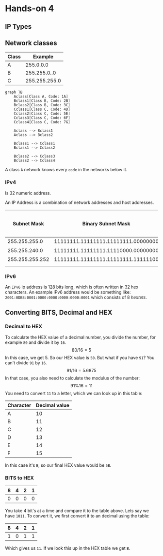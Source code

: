 # Hands-on 4

## IP Types

## Network classes

| Class | Example       |
| ----- | ------------- |
| A     | 255.0.0.0     |
| B     | 255.255.0..0  |
| C     | 255.255.255.0 |

```mermaid
graph TB
	Aclass[Class A, Code: 1A]
	Bclass1[Class B, Code: 2B]
	Bclass2[Class B, Code: 3C]
	Cclass1[Class C, Code: 4D]
	Cclass2[Class C, Code: 5E]
	Cclass3[Class C, Code: 6F]
	Cclass4[Class C, Code: 7G]
	
	Aclass --> Bclass1
	Aclass --> Bclass2
	
	Bclass1 --> Cclass1
	Bclass1 --> Cclass2
	
	Bclass2 --> Cclass3
	Bclass2 --> Cclass4
```

A class `A` network knows every `code` in the networks below it. 

### IPv4

Is 32 numeric address.

An IP Address is a combination of network addresses and host addresses.

| Subnet Mask     | Binary Subnet Mask                  | Number of available host bits | Number of available hosts |
| --------------- | ----------------------------------- | ----------------------------- | ------------------------- |
| 255.255.255.0   | 11111111.11111111.11111111.00000000 | 8                             | $2^8-2$                   |
| 255.255.240.0   | 11111111.11111111.11110000.00000000 | 12                            | $2^{12}-2$                |
| 255.255.255.252 | 11111111.11111111.11111111.11111100 | 2                             | $2^2-2$                   |
|                 |                                     |                               |                           |



### IPv6

An `IPv6` ip address is 128 bits long, which is often written in 32 hex characters. An example IPv6 address would be something like: `2001:0DB8:0001:0000:0000:0000:0000:0001` which consists of 8 _hextets_.

## Converting BITS, Decimal and HEX

### Decimal to HEX

To calculate the HEX value of a decimal number, you divide the number, for example `80` and divide it by `16`.
$$
80 / 16 = 5
$$
In this case, we get 5. So our HEX value is `50`.  But what if you have `91`? You can't divide `91` by `16`.
$$
91 / 16 = 5.6875
$$
In that case, you also need to calculate the modulus of the number:
$$
91 \% 16 = 11
$$
You need to convert `11` to a letter, which we can look up in this table:

| Character | Decimal value |
| --------- | ------------- |
| A         | 10            |
| B         | 11            |
| C         | 12            |
| D         | 13            |
| E         | 14            |
| F         | 15            |

In this case it's `B`, so our final HEX value would be `5B`.

### BITS to HEX

| 8    | 4    | 2    | 1    |
| ---- | ---- | ---- | ---- |
| 0    | 0    | 0    | 0    |

You take 4 bit's at a time and compare it to the table above. Lets say we have `1011`. To convert it, we first convert it to an decimal using the table:

| 8    | 4    | 2    | 1    |
| ---- | ---- | ---- | ---- |
| 1    | 0    | 1    | 1    |

Which gives us `11`. If we look this up in the HEX table we get `B`.